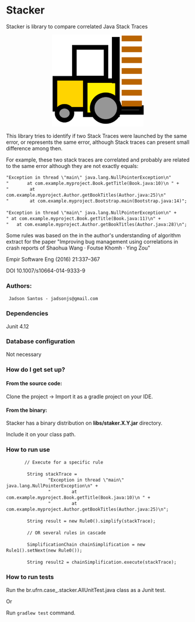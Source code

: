 # Stacker

Stacker is library to compare correlated Java Stack Traces

<div style="width:50%; margin-right:auto; margin-left:auto;">
   <img width="250" height="250" src="https://github.com/jadsonjs/stacker/blob/master/src/main/resources/stacker.png">
</div>


This library tries to identify if two Stack Traces were launched by the 
same error, or represents the same error, although Stack traces 
can present small difference among then.

For example, these two stack traces are correlated and probably are related 
to the same error although they are not exactly equals:


```
"Exception in thread \"main\" java.lang.NullPointerException\n" 
"       at com.example.myproject.Book.getTitle(Book.java:10)\n " +
"        at com.example.myproject.Author.getBookTitles(Author.java:25)\n"
"        at com.example.myproject.Bootstrap.main(Bootstrap.java:14)";

"Exception in thread \"main\" java.lang.NullPointerException\n" +
" at com.example.myproject.Book.getTitle(Book.java:11)\n" +
"   at com.example.myproject.Author.getBookTitles(Author.java:28)\n";
```

Some rules was based on the in the author's understanding of algorithm 
extract for the paper "Improving bug management using correlations in crash 
reports of Shaohua Wang · Foutse Khomh · Ying Zou"

Empir Software Eng (2016) 21:337–367

DOI 10.1007/s10664-014-9333-9

### Authors:

     Jadson Santos - jadsonjs@gmail.com
 
### Dependencies

Junit 4.12
   
### Database configuration

Not necessary 

### How do I get set up?

#### From the source code:

   Clone the project -> Import it as a gradle project on your IDE.

#### From the binary:

   Stacker has a binary distribution on **libs/staker.X.Y.jar** directory.
   
   Include it on your class path.

### How to run use

```
       // Execute for a specific rule 
        
        String stackTrace =
                "Exception in thread \"main\" java.lang.NullPointerException\n" +
                "        at com.example.myproject.Book.getTitle(Book.java:10)\n " +
                "        at com.example.myproject.Author.getBookTitles(Author.java:25)\n";
        
        String result = new Rule0().simplify(stackTrace);
        
        // OR several rules in cascade
        
        SimplificationChain chainSimplification = new Rule1().setNext(new Rule0());

        String result2 = chainSimplification.execute(stackTrace);
```
  
### How to run tests

 Run the  br.ufrn.case_.stacker.AllUnitTest.java class as a Junit test.   
 
 Or

 Run ```gradlew test``` command. 
    



